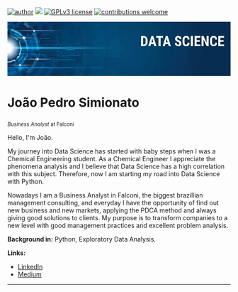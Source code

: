 [![author](https://img.shields.io/badge/author-jpsimionato-red.svg)](https://www.linkedin.com/in/jo%C3%A3o-pedro-simionato/) [![](https://img.shields.io/badge/python-3.7+-blue.svg)](https://www.python.org/downloads/release/python-365/) [![GPLv3 license](https://img.shields.io/badge/License-GPLv3-blue.svg)](http://perso.crans.org/besson/LICENSE.html) [![contributions welcome](https://img.shields.io/badge/contributions-welcome-brightgreen.svg?style=flat)](https://github.com/carlosfab/data_science/issues)

<p align="center">
  <img src="banner_DS.png" >
</p>

# João Pedro Simionato
<sub>*Business Analyst* at Falconi</sub>

Hello, I'm João.

My journey into Data Science has started with baby steps when I was a Chemical Engineering student. As a Chemical Engineer I appreciate the phenomena analysis and I believe that Data Science has a high correlation with this subject. Therefore, now I am starting my road into Data Science with Python.

Nowadays I am a Business Analyst in Falconi, the  biggest brazillian management consulting, and  everyday  I have the opportunity of find out new business and new markets, applying the PDCA method and always giving good solutions to clients. My purpose is to transform companies to a new level with good management practices and excellent problem analysis.  

**Background in:** Python, Exploratory Data Analysis.

**Links:**
* [LinkedIn](https://www.linkedin.com/in/jo%C3%A3o-pedro-simionato/)
* [Medium](https://www.medium.com/@joaosimionato)


---
